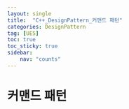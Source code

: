 ```yaml
---
layout: single
title:  "C++_DesignPattern_커맨드 패턴"
categories: DesignPattern
tag: [UE5]
toc: true
toc_sticky: true
sidebar:
    nav: "counts"
---
```


# 커맨드 패턴


